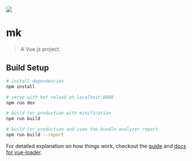 
# <img src="https://upload-images.jianshu.io/upload_images/2536669-49bf64fd68548890.gif?imageMogr2/auto-orient/strip%7CimageView2/2/w/700" />
# mk

> A Vue.js project

## Build Setup

``` bash
# install dependencies
npm install

# serve with hot reload at localhost:8080
npm run dev

# build for production with minification
npm run build

# build for production and view the bundle analyzer report
npm run build --report
```

For detailed explanation on how things work, checkout the [guide](http://vuejs-templates.github.io/webpack/) and [docs for vue-loader](http://vuejs.github.io/vue-loader).

